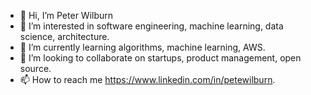 - 👋 Hi, I’m Peter Wilburn
- 👀 I’m interested in software engineering, machine learning, data science, architecture.
- 🌱 I’m currently learning algorithms, machine learning, AWS. 
- 💞️ I’m looking to collaborate on startups, product management, open source. 
- 📫 How to reach me https://www.linkedin.com/in/petewilburn. 

<!---
petewilburn/petewilburn is a ✨ special ✨ repository because its `README.md` (this file) appears on your GitHub profile.
You can click the Preview link to take a look at your changes.
--->

